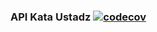### API Kata Ustadz [![codecov](https://codecov.io/gh/PADEK-IN/kata-ustadz/graph/badge.svg?token=C9DB0MUDPX)](https://codecov.io/gh/PADEK-IN/kata-ustadz)
